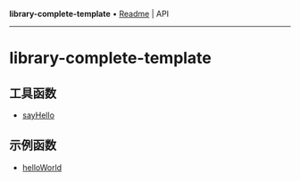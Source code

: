 **library-complete-template** • [Readme](README.md) \| API

***

# library-complete-template

## 工具函数

- [sayHello](functions/sayHello.md)

## 示例函数

- [helloWorld](functions/helloWorld.md)
